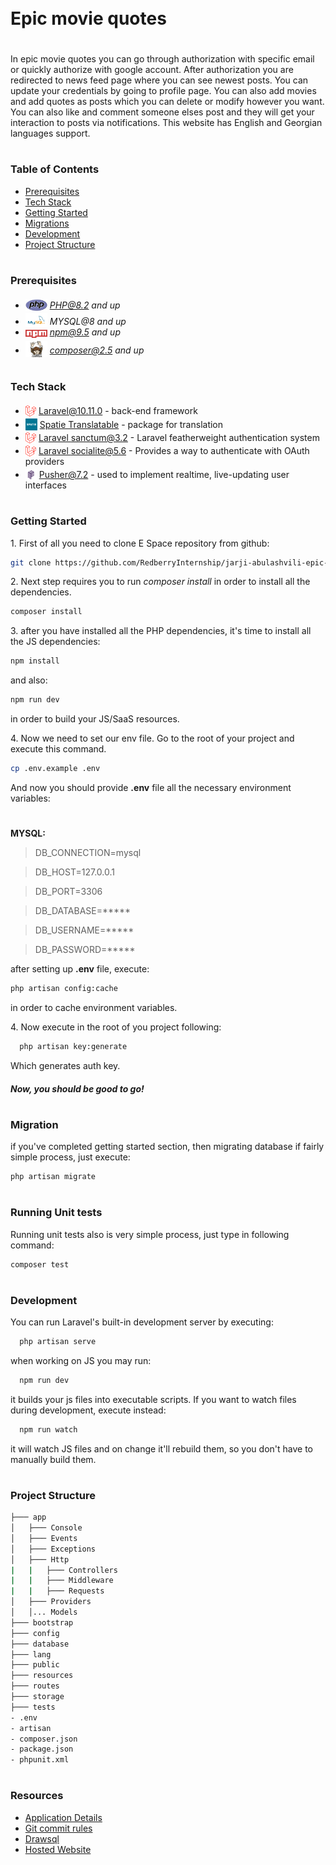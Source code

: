 <div style="display:flex; align-items: center">
  <h1 style="position:relative; top: -6px" >Epic movie quotes</h1>
</div

---
In epic movie quotes you can go through authorization with specific email or quickly authorize with google account. After authorization you are redirected to news feed page where you can see newest posts. You can update your credentials by going to profile page. You can also add movies and add quotes as posts which you can delete or modify however you want. You can also like and comment someone elses post and they will get your interaction to posts via notifications. This website has English and Georgian languages support.

#
### Table of Contents
* [Prerequisites](#prerequisites)
* [Tech Stack](#tech-stack)
* [Getting Started](#getting-started)
* [Migrations](#migration)
* [Development](#development)
* [Project Structure](#project-structure)

#
### Prerequisites

* <img src="readme/assets/php.svg" width="35" style="position: relative; top: 4px" /> *PHP@8.2 and up*
* <img src="readme/assets/mysql.png" width="35" style="position: relative; top: 4px" /> *MYSQL@8 and up*
* <img src="readme/assets/npm.png" width="35" style="position: relative; top: 4px" /> *npm@9.5 and up*
* <img src="readme/assets/composer.png" width="35" style="position: relative; top: 6px" /> *composer@2.5 and up*


#
### Tech Stack

* <img src="readme/assets/laravel.png" height="18" style="position: relative; top: 4px" /> [Laravel@10.11.0](https://laravel.com/) - back-end framework
* <img src="readme/assets/spatie.png" height="19" style="position: relative; top: 4px" /> [Spatie Translatable](https://github.com/spatie/laravel-translatable) - package for translation
* <img src="readme/assets/laravel.png" height="18" style="position: relative; top: 4px" /> [Laravel sanctum@3.2](https://laravel.com/docs/10.x/sanctum) - Laravel featherweight authentication system
* <img src="readme/assets/laravel.png" height="18" style="position: relative; top: 4px" /> [Laravel socialite@5.6](https://laravel.com/docs/10.x/socialite) - Provides a way to authenticate with OAuth providers
* <img src="readme/assets/pusher.png" height="18" style="position: relative; top: 4px" /> [Pusher@7.2](https://laravel.com/docs/10.x/broadcasting) - used to implement realtime, live-updating user interfaces

#
### Getting Started
1\. First of all you need to clone E Space repository from github:
```sh
git clone https://github.com/RedberryInternship/jarji-abulashvili-epic-movie-quotes-back.git
```

2\. Next step requires you to run *composer install* in order to install all the dependencies.
```sh
composer install
```

3\. after you have installed all the PHP dependencies, it's time to install all the JS dependencies:
```sh
npm install
```

and also:
```sh
npm run dev
```
in order to build your JS/SaaS resources.

4\. Now we need to set our env file. Go to the root of your project and execute this command.
```sh
cp .env.example .env
```
And now you should provide **.env** file all the necessary environment variables:

#
**MYSQL:**
>DB_CONNECTION=mysql

>DB_HOST=127.0.0.1

>DB_PORT=3306

>DB_DATABASE=*****

>DB_USERNAME=*****

>DB_PASSWORD=*****

after setting up **.env** file, execute:
```sh
php artisan config:cache
```
in order to cache environment variables.

4\. Now execute in the root of you project following:
```sh
  php artisan key:generate
```
Which generates auth key.

##### Now, you should be good to go!


#
### Migration
if you've completed getting started section, then migrating database if fairly simple process, just execute:
```sh
php artisan migrate
```

#
### Running Unit tests
Running unit tests also is very simple process, just type in following command:

```sh
composer test
```

#
### Development

You can run Laravel's built-in development server by executing:

```sh
  php artisan serve
```

when working on JS you may run:

```sh
  npm run dev
```
it builds your js files into executable scripts.
If you want to watch files during development, execute instead:

```sh
  npm run watch
```
it will watch JS files and on change it'll rebuild them, so you don't have to manually build them.

#
### Project Structure

```bash
├─── app
│   ├─── Console
│   ├─── Events
│   ├─── Exceptions
│   ├─── Http
|   |   ├─── Controllers
|   |   ├─── Middleware
|   |   ├─── Requests
│   ├─── Providers
│   │... Models
├─── bootstrap
├─── config
├─── database
├─── lang
├─── public
├─── resources
├─── routes
├─── storage
├─── tests
- .env
- artisan
- composer.json
- package.json
- phpunit.xml
```

#
### Resources

- [Application Details](https://redberry.gitbook.io/assignment-iv-movie-quotes-1/)
- [Git commit rules](https://redberry.gitbook.io/resources/git-is-semantikuri-komitebi)
- [Drawsql](https://drawsql.app/teams/jarji-abuashvili/diagrams/epic-movie-quotes)
- [Hosted Website](https://api-epic-movie-quotes.jarjia.redberryinternship.ge/)
